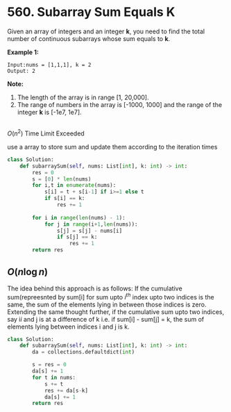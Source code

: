 # 560. Subarray Sum Equals K

Given an array of integers and an integer **k**, you need to find the total number of continuous subarrays whose sum equals to **k**.

**Example 1:**

```
Input:nums = [1,1,1], k = 2
Output: 2
```



**Note:**

1. The length of the array is in range [1, 20,000].
2. The range of numbers in the array is [-1000, 1000] and the range of the integer **k** is [-1e7, 1e7].



## 

$O(n^2)$  Time Limit Exceeded

use a array to store sum and update them according to the iteration times 



```python
class Solution:
    def subarraySum(self, nums: List[int], k: int) -> int:
        res = 0
        s = [0] * len(nums)
        for i,t in enumerate(nums):
            s[i] = t + s[i-1] if i>=1 else t
            if s[i] == k:
                res += 1
        
        for i in range(len(nums) - 1):
            for j in range(i+1,len(nums)):
                s[j] = s[j] - nums[i]
                if s[j] == k:
                    res += 1
        return res
```



## $O(n\log n)$ 

The idea behind this approach is as follows: If the cumulative sum(repreesnted by sum[i] for sum upto $i^{th}$ index upto two indices is the same, the sum of the elements lying in between those indices is zero. Extending the same thought further, if the cumulative sum upto two indices, say i*i* and j is at a difference of k i.e. if sum[i] - sum[j] = k, the sum of elements lying between indices i and j is k.



```python
class Solution:
    def subarraySum(self, nums: List[int], k: int) -> int:
        da = collections.defaultdict(int)

        s = res = 0
        da[s] += 1
        for t in nums:
            s += t
            res += da[s-k]
            da[s] += 1
        return res
```

